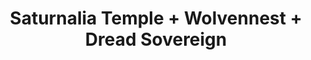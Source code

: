---
layout: post
category: concert
title: Saturnalia Temple + Wolvennest + Dread Sovereign
artists: 
- Twin Temple
place: 
- Point Éphémère
country: France
city: Paris
---